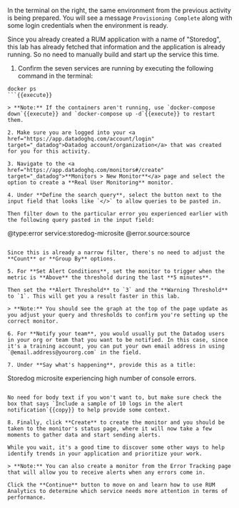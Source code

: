 In the terminal on the right, the same environment from the previous activity is being prepared. You will see a message `Provisioning Complete` along with some login credentials when the environment is ready.

Since you already created a RUM application with a name of "Storedog", this lab has already fetched that information and the application is already running. So no need to manually build and start up the service this time.

1. Confirm the seven services are running by executing the following command in the terminal:

  ```
  docker ps
  ```{{execute}}

  > **Note:** If the containers aren't running, use `docker-compose down`{{execute}} and `docker-compose up -d`{{execute}} to restart them.

2. Make sure you are logged into your <a href="https://app.datadoghq.com/account/login" target="_datadog">Datadog account/organization</a> that was created for you for this activity. 

3. Navigate to the <a href="https://app.datadoghq.com/monitors#/create" target="_datadog">**Monitors > New Monitor**</a> page and select the option to create a **Real User Monitoring** monitor.

4. Under **Define the search query**, select the button next to the input field that looks like `</>` to allow queries to be pasted in.
  
  Then filter down to the particular error you experienced earlier with the following query pasted in the input field:

  ```
  @type:error service:storedog-microsite @error.source:source
  ```{{copy}}

  Since this is already a narrow filter, there's no need to adjust the **Count** or **Group By** options.

5. For **Set Alert Conditions**, set the monitor to trigger when the metric is **Above** the threshold during the last **5 minutes**.

  Then set the **Alert Threshold** to `3` and the **Warning Threshold** to `1`. This will get you a result faster in this lab.

  > **Note:** You should see the graph at the top of the page update as you adjust your query and thresholds to confirm you're setting up the correct monitor.

6. For **Notify your team**, you would usually put the Datadog users in your org or team that you want to be notified. In this case, since it's a training account, you can put your own email address in using `@email.address@yourorg.com` in the field.

7. Under **Say what's happening**, provide this as a title:

  ```
  Storedog microsite experiencing high number of console errors.
  ```{{copy}}

  No need for body text if you won't want to, but make sure check the box that says `Include a sample of 10 logs in the alert notification`{{copy}} to help provide some context.

8. Finally, click **Create** to create the monitor and you should be taken to the monitor's status page, where it will now take a few moments to gather data and start sending alerts.

While you wait, it's a good time to discover some other ways to help identify trends in your application and prioritize your work.

> **Note:** You can also create a monitor from the Error Tracking page that will allow you to receive alerts when any errors come in.

Click the **Continue** button to move on and learn how to use RUM Analytics to determine which service needs more attention in terms of performance.
